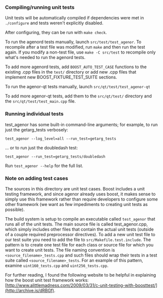 ### Compiling/running unit tests

Unit tests will be automatically compiled if dependencies were met in `./configure`
and tests weren't explicitly disabled.

After configuring, they can be run with `make check`.

To run the agenord tests manually, launch `src/test/test_agenor`. To recompile
after a test file was modified, run `make` and then run the test again. If you
modify a non-test file, use `make -C src/test` to recompile only what's needed
to run the agenord tests.

To add more agenord tests, add `BOOST_AUTO_TEST_CASE` functions to the existing
.cpp files in the `test/` directory or add new .cpp files that
implement new BOOST_FIXTURE_TEST_SUITE sections.

To run the agenor-qt tests manually, launch `src/qt/test/test_agenor-qt`

To add more agenor-qt tests, add them to the `src/qt/test/` directory and
the `src/qt/test/test_main.cpp` file.

### Running individual tests

test_agenor has some built-in command-line arguments; for
example, to run just the getarg_tests verbosely:

    test_agenor --log_level=all --run_test=getarg_tests

... or to run just the doubledash test:

    test_agenor --run_test=getarg_tests/doubledash

Run `test_agenor --help` for the full list.

### Note on adding test cases

The sources in this directory are unit test cases.  Boost includes a
unit testing framework, and since agenor already uses boost, it makes
sense to simply use this framework rather than require developers to
configure some other framework (we want as few impediments to creating
unit tests as possible).

The build system is setup to compile an executable called `test_agenor`
that runs all of the unit tests.  The main source file is called
test_agenor.cpp, which simply includes other files that contain the
actual unit tests (outside of a couple required preprocessor
directives). To add a new unit test file to our test suite you need
to add the file to `src/Makefile.test.include`. The pattern is to
create one test file for each class or source file for which you want
to create unit tests.  The file naming convention is
`<source_filename>_tests.cpp` and such files should wrap their tests
in a test suite called `<source_filename>_tests`.  For an example of
this pattern, examine `uint160_tests.cpp` and `uint256_tests.cpp`.

For further reading, I found the following website to be helpful in
explaining how the boost unit test framework works:
[http://www.alittlemadness.com/2009/03/31/c-unit-testing-with-boosttest/](http://archive.is/dRBGf).

